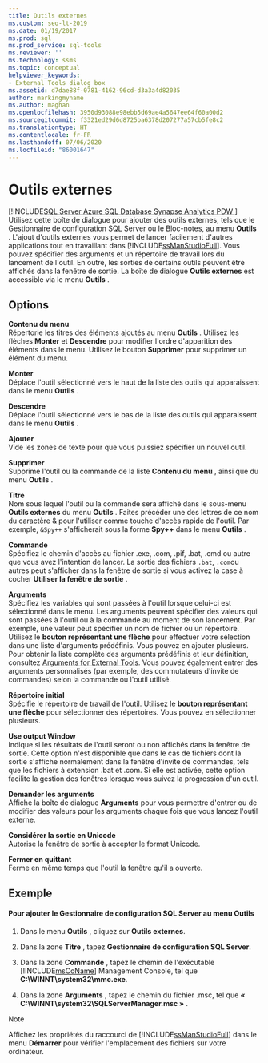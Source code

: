 ```yaml
---
title: Outils externes
ms.custom: seo-lt-2019
ms.date: 01/19/2017
ms.prod: sql
ms.prod_service: sql-tools
ms.reviewer: ''
ms.technology: ssms
ms.topic: conceptual
helpviewer_keywords:
- External Tools dialog box
ms.assetid: d7dae88f-0781-4162-96cd-d3a3a4d82035
author: markingmyname
ms.author: maghan
ms.openlocfilehash: 3950d93088e98ebb5d69ae4a5647ee64f60a00d2
ms.sourcegitcommit: f3321ed29d6d8725ba6378d207277a57cb5fe8c2
ms.translationtype: HT
ms.contentlocale: fr-FR
ms.lasthandoff: 07/06/2020
ms.locfileid: "86001647"
---
```

# <a name="external-tools"></a>Outils externes
[!INCLUDE[SQL Server Azure SQL Database Synapse Analytics PDW ](../../includes/applies-to-version/sql-asdb-asdbmi-asa-pdw.md)]
Utilisez cette boîte de dialogue pour ajouter des outils externes, tels que le Gestionnaire de configuration SQL Server ou le Bloc-notes, au menu **Outils** . L'ajout d'outils externes vous permet de lancer facilement d'autres applications tout en travaillant dans [!INCLUDE[ssManStudioFull](../../includes/ssmanstudiofull-md.md)]. Vous pouvez spécifier des arguments et un répertoire de travail lors du lancement de l'outil. En outre, les sorties de certains outils peuvent être affichés dans la fenêtre de sortie. La boîte de dialogue **Outils externes** est accessible via le menu **Outils** .  
  
## <a name="options"></a>Options  
**Contenu du menu**  
Répertorie les titres des éléments ajoutés au menu **Outils** . Utilisez les flèches **Monter** et **Descendre** pour modifier l'ordre d'apparition des éléments dans le menu. Utilisez le bouton **Supprimer** pour supprimer un élément du menu.  
  
**Monter**  
Déplace l'outil sélectionné vers le haut de la liste des outils qui apparaissent dans le menu **Outils** .  
  
**Descendre**  
Déplace l'outil sélectionné vers le bas de la liste des outils qui apparaissent dans le menu **Outils** .  
  
**Ajouter**  
Vide les zones de texte pour que vous puissiez spécifier un nouvel outil.  
  
**Supprimer**  
Supprime l'outil ou la commande de la liste **Contenu du menu** , ainsi que du menu **Outils** .  
  
**Titre**  
Nom sous lequel l'outil ou la commande sera affiché dans le sous-menu **Outils externes** du menu **Outils** . Faites précéder une des lettres de ce nom du caractère &amp; pour l'utiliser comme touche d'accès rapide de l'outil. Par exemple, `&Spy++` s'afficherait sous la forme **Spy++** dans le menu **Outils** .  
  
**Commande**  
Spécifiez le chemin d'accès au fichier .exe, .com, .pif, .bat, .cmd ou autre que vous avez l'intention de lancer. La sortie des fichiers `.bat`, `.com`ou autres peut s'afficher dans la fenêtre de sortie si vous activez la case à cocher **Utiliser la fenêtre de sortie** .  
  
**Arguments**  
Spécifiez les variables qui sont passées à l'outil lorsque celui-ci est sélectionné dans le menu. Les arguments peuvent spécifier des valeurs qui sont passées à l'outil ou à la commande au moment de son lancement. Par exemple, une valeur peut spécifier un nom de fichier ou un répertoire. Utilisez le **bouton représentant une flèche** pour effectuer votre sélection dans une liste d'arguments prédéfinis. Vous pouvez en ajouter plusieurs. Pour obtenir la liste complète des arguments prédéfinis et leur définition, consultez [Arguments for External Tools](../../ssms/use-of-sql-server-features-and-capabilities-wwi-oltp.md). Vous pouvez également entrer des arguments personnalisés (par exemple, des commutateurs d'invite de commandes) selon la commande ou l'outil utilisé.  
  
**Répertoire initial**  
Spécifie le répertoire de travail de l'outil. Utilisez le **bouton représentant une flèche** pour sélectionner des répertoires. Vous pouvez en sélectionner plusieurs.  
  
**Use output Window**  
Indique si les résultats de l'outil seront ou non affichés dans la fenêtre de sortie. Cette option n'est disponible que dans le cas de fichiers dont la sortie s'affiche normalement dans la fenêtre d'invite de commandes, tels que les fichiers à extension .bat et .com. Si elle est activée, cette option facilite la gestion des fenêtres lorsque vous suivez la progression d'un outil.  
  
**Demander les arguments**  
Affiche la boîte de dialogue **Arguments** pour vous permettre d'entrer ou de modifier des valeurs pour les arguments chaque fois que vous lancez l'outil externe.  
  
**Considérer la sortie en Unicode**  
Autorise la fenêtre de sortie à accepter le format Unicode.  
  
**Fermer en quittant**  
Ferme en même temps que l'outil la fenêtre qu'il a ouverte.  
  
## <a name="example"></a>Exemple  
  
#### <a name="to-add-sql-server-configuration-manager-to-the-tools-menu"></a>Pour ajouter le Gestionnaire de configuration SQL Server au menu Outils  
  
1.  Dans le menu **Outils** , cliquez sur **Outils externes**.  
  
2.  Dans la zone **Titre** , tapez **Gestionnaire de configuration SQL Server**.  
  
3.  Dans la zone **Commande** , tapez le chemin de l'exécutable [!INCLUDE[msCoName](../../includes/msconame_md.md)] Management Console, tel que **C:\WINNT\system32\mmc.exe**.  
  
4.  Dans la zone **Arguments** , tapez le chemin du fichier .msc, tel que **« C:\WINNT\system32\SQLServerManager.msc »** .  
  
> [!NOTE]  
> Affichez les propriétés du raccourci de [!INCLUDE[ssManStudioFull](../../includes/ssmanstudiofull-md.md)] dans le menu **Démarrer** pour vérifier l'emplacement des fichiers sur votre ordinateur.  
